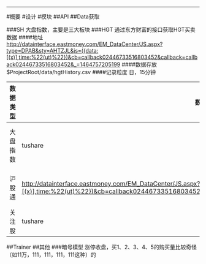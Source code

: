 ﻿***
#概要
#设计
#模块
##API
##Data获取

###SH
大盘指数，主要是三大板块
###HGT
通过东方财富的接口获取HGT买卖数据
####地址
http://datainterface.eastmoney.com/EM_DataCenter/JS.aspx?type=DPAB&sty=AHTZJL&js=({data:[(x)],time:%22(ut)%22})&cb=callback02446733516803452&callback=callback02446733516803452&_=1464757205199
####数据存放
$ProjectRoot/data/hgtHistory.csv
####记录粒度
日，15分钟



|数据类型|数据源|粒度|存放路径|
|:-------|------|----|--------|
|大盘指数|tushare|日线、15分钟线|tushare|
|沪股通|http://datainterface.eastmoney.com/EM_DataCenter/JS.aspx?type=DPAB&sty=AHTZJL&js=({data:[(x)],time:%22(ut)%22})&cb=callback02446733516803452&callback=callback02446733516803452&_=1464757205199|日线、15分钟|$ProjectRoot/data/hgtHistory.csv|
|关注股|tushare|日线|略|



##Trainer
##其他
###暗号模型
涨停收盘，买1、2、3、4、5的购买量比较奇怪（如11万，111，111，111，111这种）的